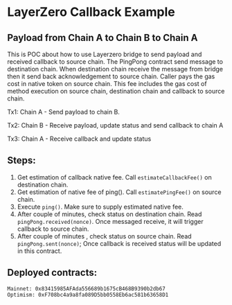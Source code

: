 # LayerZero Callback Example

## Payload from Chain A to Chain B to Chain A


This is POC about how to use Layerzero bridge to send payload and received callback to source chain. The PingPong contract send message to destination chain. 
When destination chain receive the message from bridge then it send back acknowledgement to source chain.
Caller pays the gas cost in native token on source chain. This fee includes the gas cost of method execution on source chain, 
destination chain and callback to source chain.

Tx1: Chain A - Send payload to chain B.

Tx2: Chain B - Receive payload, update status and send callback to chain A

Tx3: Chain A - Receive callback and update status
## Steps:

1. Get estimation of callback native fee. Call `estimateCallbackFee()` on destination chain.
2. Get estimation of native fee of ping(). Call `estimatePingFee()` on source chain.
3. Execute `ping()`. Make sure to supply estimated native fee.
4. After couple of minutes, check status on destination chain. Read `pingPong.received(nonce)`. Once messaged receive, it will trigger callback to source chain.
5. After couple of minutes , check status on source chain. Read `pingPong.sent(nonce)`; Once callback is received status will be updated in this contract.


## Deployed contracts:
```
Mainnet: 0x83415985AFAda556689b1675cB468B9390b2db67
Optimism: 0xF708bc4a9a8fa089D5bb0558Eb6ac581b63658D1
```

